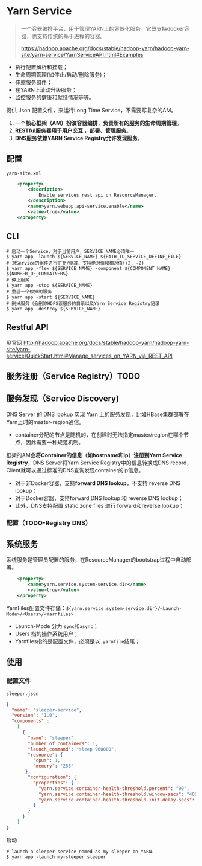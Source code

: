 # Yarn Service

> 一个容器编排平台，用于管理YARN上的容器化服务。它既支持docker容器，也支持传统的基于进程的容器。
>
> https://hadoop.apache.org/docs/stable/hadoop-yarn/hadoop-yarn-site/yarn-service/YarnServiceAPI.html#Examples

- 执行配置解析和挂载；
- 生命周期管理(如停止/启动/删除服务)；
- 伸缩服务组件；
- 在YARN上滚动升级服务；
- 监控服务的健康和就绪情况等等。



提供 Json 配置文件，来运行Long Time Service，不需要写复杂的AM。

1. 一个**核心框架（AM）扮演容器编排**，**负责所有的服务的生命周期管理**。
2. **RESTful服务器用于用户交互 ，部署、管理服务**。
3. **DNS服务依赖YARN Service Registry允许发现服务**。



## 配置

`yarn-site.xml`

```xml
    <property>
        <description>
            Enable services rest api on ResourceManager.
        </description>
        <name>yarn.webapp.api-service.enable</name>
        <value>true</value>
    </property>
```

## CLI

```shell
# 启动一个Service，对于当前用户，SERVICE_NAME必须唯一
$ yarn app -launch ${SERVICE_NAME} ${PATH_TO_SERVICE_DEFINE_FILE}
# 对Service的组件进行扩充/缩减，支持绝对值和相对值(+2, -2)
$ yarn app -flex ${SERVICE_NAME} -component ${COMPONENT_NAME} ${NUMBER_OF_CONTAINERS}
# 停止服务
$ yarn app -stop ${SERVICE_NAME}
# 重启一个停掉的服务
$ yarn app -start ${SERVICE_NAME}
# 删掉服务（会删除HDFS该服务的目录以及Yarn Service Registry记录
$ yarn app -destroy ${SERVICE_NAME}

```

## Restful API

见官网 http://hadoop.apache.org/docs/stable/hadoop-yarn/hadoop-yarn-site/yarn-service/QuickStart.html#Manage_services_on_YARN_via_REST_API



## 服务注册（Service Registry）TODO



## 服务发现（Service Discovery)

DNS Server 的 DNS lookup 实现 Yarn 上的服务发现，比如HBase集群部署在Yarn上时的master-region通信。

- container分配的节点是随机的，在创建时无法指定master/region在哪个节点，因此需要一种规范机制。

框架的AM会**将Container的信息（如hostname和ip）注册到Yarn Service Registry**，DNS Server将Yarn Service Registry中的信息转换成DNS record，Client就可以通过标准的DNS查询发现container的ip信息。

- 对于非Docker容器，支持**forward DNS lookup**，不支持 reverse DNS lookup；
- 对于Docker容器，支持forward DNS lookup 和 reverse DNS lookup；
- 此外，DNS支持配置 static zone files 进行 forward和reverse lookup；

### 配置（TODO-Registry DNS）



## 系统服务

系统服务是管理员配置的服务，在ResourceManager的bootstrap过程中自动部署。

```xml
    <property>
        <name>yarn.service.system-service.dir</name>
        <value>true</value>
    </property>
```

YarnFiles配置文件存储：`${yarn.service.system-service.dir}/<Launch-Mode>/<Users>/<Yarnfiles>`

- Launch-Mode 分为 `sync`和`async`；
- Users 指的操作系统用户；
- Yarnfiles指的是配置文件，必须是以`.yarnfile`结尾；



## 使用

### 配置文件

`sleeper.json`

```json
{
  "name": "sleeper-service",
  "version": "1.0",
  "components" : 
    [
      {
        "name": "sleeper",
        "number_of_containers": 1,
        "launch_command": "sleep 900000",
        "resource": {
          "cpus": 1, 
          "memory": "256"
       },
        "configuration": {
          "properties": {
            "yarn.service.container-health-threshold.percent": "90",
            "yarn.service.container-health-threshold.window-secs": "400",
            "yarn.service.container-health-threshold.init-delay-secs": "800"
          }
        }
      }
    ]
}
```

启动

```shell
# launch a sleeper service named as my-sleeper on YARN.
$ yarn app -launch my-sleeper sleeper
```

